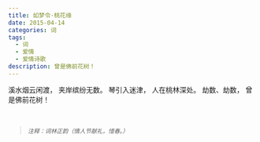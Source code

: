 ```yaml
---
title: 如梦令·桃花缘
date: 2015-04-14
categories: 词
tags:
  - 词
  - 爱情
  - 爱情诗歌
description: 曾是佛前花树！
---
```


溪水烟云闲渡，
夹岸缤纷无数。
琴引入迷津，
人在桃林深处。 
劫数、劫数，
曾是佛前花树！

<br/>
<blockquote>
<p><small><i>注释：词林正韵（情人节献礼，惜春。）</i></small></p>
</blockquote>